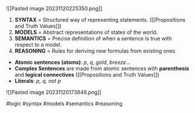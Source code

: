 ![[Pasted image 20231120225350.png]]


1. **SYNTAX** = Structured way of representing statements. ([[Propositions and Truth Values]])
2. **MODELS** = Abstract representations of states of the world.
3. **SEMANTICS** = Precise definition of when a sentence is true with respect to a model.
4. **REASONING** = Rules for deriving new formulas from existing ones

- **Atomic sentences (atoms)**: *p*, *q*, *gold*, *breeze*...
- **Complex Sentences** are made from atomic sentences with **parenthesis** and **logical connectives** ([[Propositions and Truth Values]]) 
- **Literals**: *p, q, not p* 

![[Pasted image 20231120173849.png]]



#logic #syntax #models #semantics #reasoning
